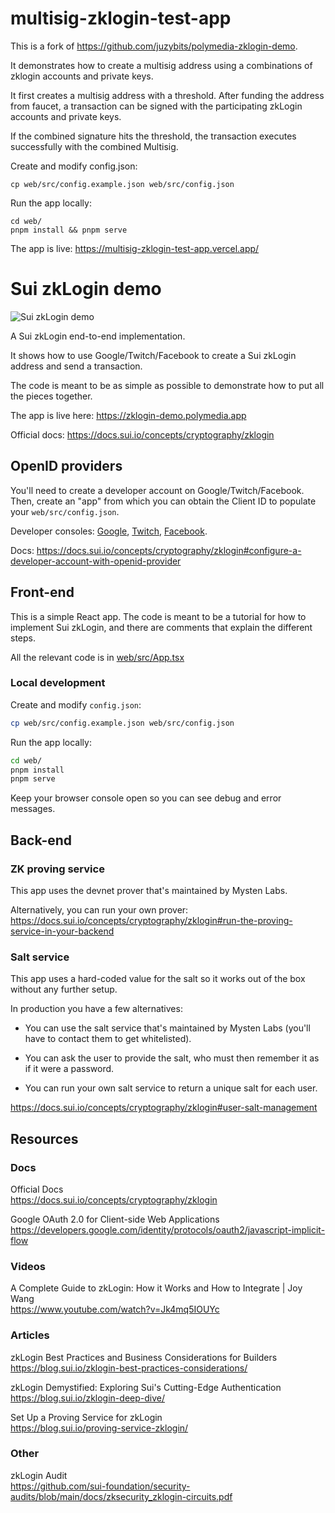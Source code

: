 # multisig-zklogin-test-app

This is a fork of https://github.com/juzybits/polymedia-zklogin-demo. 

It demonstrates how to create a multisig address using a combinations of zklogin accounts and private keys. 

It first creates a multisig address with a threshold. After funding the address from faucet, a transaction can be signed with the participating zkLogin accounts and private keys. 

If the combined signature hits the threshold, the transaction executes successfully with the combined Multisig. 

Create and modify config.json:

```
cp web/src/config.example.json web/src/config.json
```

Run the app locally:

```
cd web/
pnpm install && pnpm serve
```

The app is live: https://multisig-zklogin-test-app.vercel.app/

# Sui zkLogin demo

![Sui zkLogin demo](https://zklogin-demo.polymedia.app/img/open-graph.png)

A Sui zkLogin end-to-end implementation.

It shows how to use Google/Twitch/Facebook to create a Sui zkLogin address and send a transaction.

The code is meant to be as simple as possible to demonstrate how to put all the pieces together.

The app is live here:
https://zklogin-demo.polymedia.app

Official docs: https://docs.sui.io/concepts/cryptography/zklogin

## OpenID providers

You'll need to create a developer account on Google/Twitch/Facebook. Then, create an "app" from which you can obtain the Client ID to populate your `web/src/config.json`.

Developer consoles: [Google](https://console.cloud.google.com/home/dashboard), [Twitch](https://dev.twitch.tv/console), [Facebook](https://developers.facebook.com/apps/).

Docs: https://docs.sui.io/concepts/cryptography/zklogin#configure-a-developer-account-with-openid-provider

## Front-end

This is a simple React app. The code is meant to be a tutorial for how to implement
Sui zkLogin, and there are comments that explain the different steps.

All the relevant code is in [web/src/App.tsx](./web/src/App.tsx)

### Local development

Create and modify `config.json`:

```bash
cp web/src/config.example.json web/src/config.json
```

Run the app locally:
```bash
cd web/
pnpm install
pnpm serve
```

Keep your browser console open so you can see debug and error messages.

## Back-end

### ZK proving service

This app uses the devnet prover that's maintained by Mysten Labs.

Alternatively, you can run your own prover:
https://docs.sui.io/concepts/cryptography/zklogin#run-the-proving-service-in-your-backend

### Salt service

This app uses a hard-coded value for the salt so it works out of the box without any further setup.

In production you have a few alternatives:

- You can use the salt service that's maintained by Mysten Labs (you'll have to contact
them to get whitelisted).

- You can ask the user to provide the salt, who must then remember it as if it were a password.

- You can run your own salt service to return a unique salt for each user.

https://docs.sui.io/concepts/cryptography/zklogin#user-salt-management

## Resources

### Docs

Official Docs<br/>
https://docs.sui.io/concepts/cryptography/zklogin

Google OAuth 2.0 for Client-side Web Applications<br/>
https://developers.google.com/identity/protocols/oauth2/javascript-implicit-flow

### Videos

A Complete Guide to zkLogin: How it Works and How to Integrate | Joy Wang<br/>
https://www.youtube.com/watch?v=Jk4mq5IOUYc

### Articles

zkLogin Best Practices and Business Considerations for Builders<br/>
https://blog.sui.io/zklogin-best-practices-considerations/

zkLogin Demystified: Exploring Sui's Cutting-Edge Authentication<br/>
https://blog.sui.io/zklogin-deep-dive/

Set Up a Proving Service for zkLogin<br/>
https://blog.sui.io/proving-service-zklogin/

### Other

zkLogin Audit<br/>
https://github.com/sui-foundation/security-audits/blob/main/docs/zksecurity_zklogin-circuits.pdf
